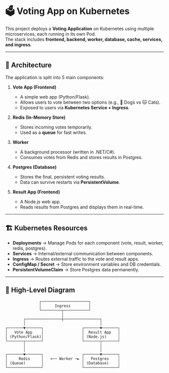 # 🗳️ Voting App on Kubernetes

This project deploys a **Voting Application** on Kubernetes using multiple microservices, each running in its own Pod.  
The stack includes **frontend, backend, worker, database, cache, services, and ingress**.

---

## 🚀 Architecture

The application is split into 5 main components:

1. **Vote App (Frontend)**  
   - A simple web app (Python/Flask).  
   - Allows users to vote between two options (e.g., 🐶 Dogs vs 🐱 Cats).  
   - Exposed to users via **Kubernetes Service + Ingress**.

2. **Redis (In-Memory Store)**  
   - Stores incoming votes temporarily.  
   - Used as a **queue** for fast writes.

3. **Worker**  
   - A background processor (written in .NET/C#).  
   - Consumes votes from Redis and stores results in Postgres.

4. **Postgres (Database)**  
   - Stores the final, persistent voting results.  
   - Data can survive restarts via **PersistentVolume**.

5. **Result App (Frontend)**  
   - A Node.js web app.  
   - Reads results from Postgres and displays them in real-time.

---

## 🏗️ Kubernetes Resources

- **Deployments** → Manage Pods for each component (vote, result, worker, redis, postgres).  
- **Services** → Internal/external communication between components.  
- **Ingress** → Routes external traffic to the vote and result apps.  
- **ConfigMap / Secret** → Store environment variables and DB credentials.  
- **PersistentVolumeClaim** → Store Postgres data permanently.

---

## 📌 High-Level Diagram

```plaintext
               ┌─────────────────────┐
               │      Ingress        │
               └─────────┬───────────┘
                         │
        ┌────────────────┼────────────────┐
        │                                 │
┌───────▼───────┐                 ┌───────▼───────┐
│   Vote App    │                 │  Result App   │
│ (Python/Flask)│                 │ (Node.js)     │
└───────┬───────┘                 └───────┬───────┘
        │                                 │
        │                                 │
┌───────▼───────┐                 ┌───────▼───────┐
│     Redis     │   <── Worker ─► │   Postgres    │
│ (Queue)       │                 │ (Database)    │
└───────────────┘                 └───────────────┘
